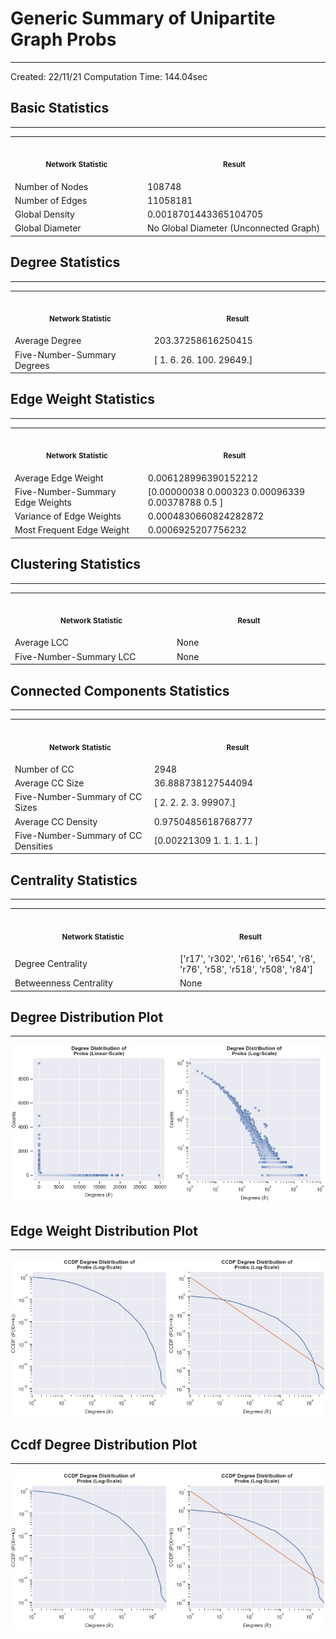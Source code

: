 # Generic Summary of Unipartite Graph **Probs**
---
Created: 22/11/21
Computation Time: 144.04sec

## Basic Statistics
---
<table>
<tr><th align="center"><img width="441" height="1"><p><small>Network Statistic</small></p></th><th align="center"><img width="441" height="1"><p><small>Result</small></p></th></tr>
<tr><td>Number of Nodes</td><td>108748</td></tr>
<tr><td>Number of Edges</td><td>11058181</td></tr>
<tr><td>Global Density</td><td>0.0018701443365104705</td></tr>
<tr><td>Global Diameter</td><td>No Global Diameter (Unconnected Graph)</td></tr>
</table>

## Degree Statistics
---
<table>
<tr><th align="center"><img width="441" height="1"><p><small>Network Statistic</small></p></th><th align="center"><img width="441" height="1"><p><small>Result</small></p></th></tr>
<tr><td>Average Degree</td><td>203.37258616250415</td></tr>
<tr><td>Five-Number-Summary Degrees</td><td>[    1.     6.    26.   100. 29649.]</td></tr>
</table>

## Edge Weight Statistics
---
<table>
<tr><th align="center"><img width="441" height="1"><p><small>Network Statistic</small></p></th><th align="center"><img width="441" height="1"><p><small>Result</small></p></th></tr>
<tr><td>Average Edge Weight</td><td>0.006128996390152212</td></tr>
<tr><td>Five-Number-Summary Edge Weights</td><td>[0.00000038 0.000323   0.00096339 0.00378788 0.5       ]</td></tr>
<tr><td>Variance of Edge Weights</td><td>0.0004830660824282872</td></tr>
<tr><td>Most Frequent Edge Weight</td><td>0.0006925207756232</td></tr>
</table>

## Clustering Statistics
---
<table>
<tr><th align="center"><img width="441" height="1"><p><small>Network Statistic</small></p></th><th align="center"><img width="441" height="1"><p><small>Result</small></p></th></tr>
<tr><td>Average LCC</td><td>None</td></tr>
<tr><td>Five-Number-Summary LCC</td><td>None</td></tr>
</table>

## Connected Components Statistics
---
<table>
<tr><th align="center"><img width="441" height="1"><p><small>Network Statistic</small></p></th><th align="center"><img width="441" height="1"><p><small>Result</small></p></th></tr>
<tr><td>Number of CC</td><td>2948</td></tr>
<tr><td>Average CC Size</td><td>36.888738127544094</td></tr>
<tr><td>Five-Number-Summary of CC Sizes</td><td>[    2.     2.     2.     3. 99907.]</td></tr>
<tr><td>Average CC Density</td><td>0.9750485618768777</td></tr>
<tr><td>Five-Number-Summary of CC Densities</td><td>[0.00221309 1.         1.         1.         1.        ]</td></tr>
</table>

## Centrality Statistics
---
<table>
<tr><th align="center"><img width="441" height="1"><p><small>Network Statistic</small></p></th><th align="center"><img width="441" height="1"><p><small>Result</small></p></th></tr>
<tr><td>Degree Centrality</td><td>['r17', 'r302', 'r616', 'r654', 'r8', 'r76', 'r58', 'r518', 'r508', 'r84']</td></tr>
<tr><td>Betweenness Centrality</td><td>None</td></tr>
</table>

## Degree Distribution Plot
---
![image](data/graph_summaries/projections/probs/assets/degree_distribution.jpg)

## Edge Weight Distribution Plot
---
![image](data/graph_summaries/projections/probs/assets/edge_weight_distribution.jpg)

## Ccdf Degree Distribution Plot
---
![image](data/graph_summaries/projections/probs/assets/ccdf_degree_distribution.jpg)

